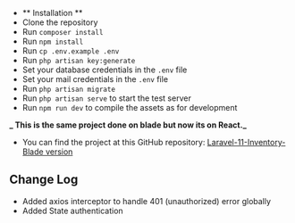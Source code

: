 -   ** Installation **
-   Clone the repository
-   Run `composer install`
-   Run `npm install`
-   Run `cp .env.example .env`
-   Run `php artisan key:generate`
-   Set your database credentials in the `.env` file
-   Set your mail credentials in the `.env` file
-   Run `php artisan migrate`
-   Run `php artisan serve` to start the test server
-   Run `npm run dev` to compile the assets as for development

**_ This is the same project done on blade but now its on React._**

-   You can find the project at this GitHub repository: [Laravel-11-Inventory- Blade version](https://github.com/mabdusshakur/Laravel-11-Inventory)

## Change Log

-   Added axios interceptor to handle 401 (unauthorized) error globally
-   Added State authentication

